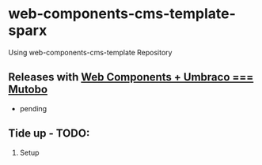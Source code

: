 # web-components-cms-template-sparx
Using web-components-cms-template Repository

## Releases with [Web Components + Umbraco === Mutobo](http://mutobo.ch/)

- pending

## Tide up - TODO:

1. Setup
